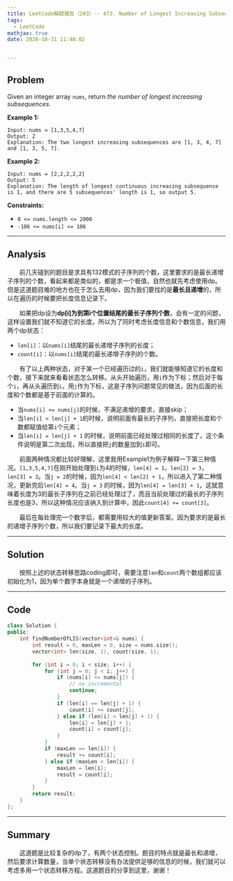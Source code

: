 ```yaml
---
title: LeetCode解题报告（203）-- 673. Number of Longest Increasing Subsequence
tags:
  - LeetCode
mathjax: true
date: 2020-10-31 11:48:02


---
```


## Problem

Given an integer array `nums`, return *the number of longest increasing subsequences.*

<!-- more -->

**Example 1:**

```
Input: nums = [1,3,5,4,7]
Output: 2
Explanation: The two longest increasing subsequences are [1, 3, 4, 7] and [1, 3, 5, 7].
```

**Example 2:**

```
Input: nums = [2,2,2,2,2]
Output: 5
Explanation: The length of longest continuous increasing subsequence is 1, and there are 5 subsequences' length is 1, so output 5.
```

**Constraints:**

- `0 <= nums.length <= 2000`
- `-106 <= nums[i] <= 106`

------

## Analysis

&emsp;&emsp;前几天碰到的题目是求具有132模式的子序列的个数，这里要求的是最长递增子序列的个数，看起来都是类似的，都是求一个极值，自然也就先考虑使用dp。但是这道题目难的地方也在于怎么去用dp，因为我们要找的是**最长且递增**的，所以在遍历的时候要把长度信息记录下。

&emsp;&emsp;如果把dp设为**dp[i]为到第i个位置结尾的最长子序列个数**，会有一定的问题，这样设置我们就不知道它的长度。所以为了同时考虑长度信息和个数信息，我们用两个dp状态：

- `len[i]`：以`nums[i]`结尾的最长递增子序列的长度；
- `count[i]`：以`nums[i]`结尾的最长递增子序列的个数。

&emsp;&emsp;有了以上两种状态，对于某一个已经遍历过的`i`，我们就能够知道它的长度和个数，接下来就来看看状态怎么转移。从头开始遍历，用`i`作为下标；然后对于每个`i`，再从头遍历到`i`，用`j`作为下标，这是子序列问题常见的做法，因为后面的长度和个数都是基于前面的计算的。

- 当`nums[i] <= nums[j]`的时候，不满足递增的要求，直接skip；
- 当`len[i] < len[j] + 1`的时候，说明前面有最长的子序列，直接把长度和个数都赋值给第`i`个元素；
- 当`len[i] = len[j] + 1` 的时候，说明前面已经处理过相同的长度了，这个条件说明是第二次出现，所以直接把`j`的数量加到`i`即可。

&emsp;&emsp;前面两种情况都比较好理解，这里我用Example1为例子解释一下第三种情况。`[1,3,5,4,7]`在刚开始处理到`i`为4的时候，`len[4] = 1`，`len[2] = 3`，`len[3] = 3`。当`j = 2`的时候，因为`len[4] < len[2] + 1`，所以进入了第二种情况，更新完后`len[4] = 4`。当`j = 3` 的时候，因为`len[4] = len[3] + 1`，这就意味着长度为3的最长子序列在之前已经处理过了，而且当前处理过的最长的子序列长度也是3，所以这种情况应该纳入到计算中，因此`count[4] += count[3]`。

&emsp;&emsp;最后在每处理完一个数字后，都需要用较大的值更新答案。因为要求的是最长的递增子序列个数，所以我们要记录下最大的长度。

------

## Solution

&emsp;&emsp;按照上述的状态转移思路coding即可，需要注意`len`和`count`两个数组都应该初始化为1，因为单个数字本身就是一个递增的子序列。

------

## Code

```c++
class Solution {
public:
    int findNumberOfLIS(vector<int>& nums) {
        int result = 0, maxLen = 0, size = nums.size();
        vector<int> len(size, 1), count(size, 1);
        
        for (int i = 0; i < size; i++) {
            for (int j = 0; j < i; j++) {
                if (nums[i] <= nums[j]) {
                    // no incremental
                    continue;
                }
                if (len[i] == len[j] + 1) {
                    count[i] += count[j];
                } else if (len[i] < len[j] + 1) {
                    len[i] = len[j] + 1;
                    count[i] = count[j];
                }
            }
            if (maxLen == len[i]) {
                result += count[i];
            } else if (maxLen < len[i]) {
                maxLen = len[i];
                result = count[i];
            }
        }
        return result;
    }
};
```

------

## Summary

&emsp;&emsp;这道题是比较复杂的dp了，有两个状态控制。题目的特点就是最长和递增，然后要求计算数量，当单个状态转移没有办法提供足够的信息的时候，我们就可以考虑多用一个状态转移方程。这道题目的分享到这里，谢谢！
